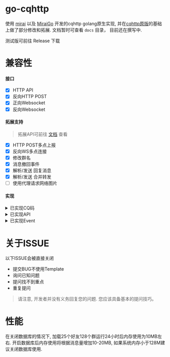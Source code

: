 # go-cqhttp
使用 [mirai](https://github.com/mamoe/mirai) 以及 [MiraiGo](https://github.com/wfjsw/MiraiGo) 开发的cqhttp golang原生实现, 并在[cqhttp原版](https://github.com/richardchien/coolq-http-api)的基础上做了部分修改和拓展.
文档暂时可查看 `docs` 目录， 目前还在撰写中.

测试版可前往 Release 下载

# 兼容性

#### 接口
- [x] HTTP API
- [x] 反向HTTP POST
- [x] 正向Websocket
- [x] 反向Websocket

#### 拓展支持
> 拓展API可前往 [文档](docs/cqhttp.md) 查看
- [x] HTTP POST多点上报
- [x] 反向WS多点连接 
- [x] 修改群名
- [x] 消息撤回事件
- [x] 解析/发送 回复消息
- [x] 解析/发送 合并转发
- [ ] 使用代理请求网络图片

#### 实现
<details>
<summary>已实现CQ码</summary>

- [CQ:image]
- [CQ:record]
- [CQ:video]
- [CQ:face]
- [CQ:at]
- [CQ:share]
- [CQ:reply]
- [CQ:forward]
- [CQ:node]

</details>

<details>
<summary>已实现API</summary>

##### 注意: 部分API实现与CQHTTP原版略有差异，请参考文档
| API                      | 功能                                                         |
| ------------------------ | ------------------------------------------------------------ |
| /get_login_info          | [获取登录号信息](https://cqhttp.cc/docs/4.15/#/API?id=get_login_info-获取登录号信息) |
| /get_friend_list         | [获取好友列表](https://cqhttp.cc/docs/4.15/#/API?id=get_friend_list-获取好友列表) |
| /get_group_list          | [获取群列表](https://cqhttp.cc/docs/4.15/#/API?id=get_group_list-获取群列表) |
| /get_group_info          | [获取群信息](https://cqhttp.cc/docs/4.15/#/API?id=get_group_info-获取群信息) |
| /get_group_member_list   | [获取群成员列表](https://cqhttp.cc/docs/4.15/#/API?id=get_group_member_list-获取群成员列表) |
| /get_group_member_info   | [获取群成员信息](https://cqhttp.cc/docs/4.15/#/API?id=get_group_member_info-获取群成员信息) |
| /send_msg                | [发送消息](https://cqhttp.cc/docs/4.15/#/API?id=send_msg-发送消息) |
| /send_group_msg          | [发送群消息](https://cqhttp.cc/docs/4.15/#/API?id=send_group_msg-发送群消息) |
| /send_private_msg        | [发送私聊消息](https://cqhttp.cc/docs/4.15/#/API?id=send_private_msg-发送私聊消息) |
| /delete_msg              | [撤回信息](https://cqhttp.cc/docs/4.15/#/API?id=delete_msg-撤回消息) |
| /set_friend_add_request  | [处理加好友请求](https://cqhttp.cc/docs/4.15/#/API?id=set_friend_add_request-处理加好友请求) |
| /set_group_add_request   | [处理加群请求/邀请](https://cqhttp.cc/docs/4.15/#/API?id=set_group_add_request-处理加群请求／邀请) |
| /set_group_card          | [设置群名片(群备注)](https://cqhttp.cc/docs/4.15/#/API?id=set_group_card-设置群名片（群备注）) |
| /set_group_special_title | [设置群组专属头衔](https://cqhttp.cc/docs/4.15/#/API?id=set_group_special_title-设置群组专属头衔) |
| /set_group_kick          | [群组T人](https://cqhttp.cc/docs/4.15/#/API?id=set_group_kick-群组踢人) |
| /set_group_ban           | [群组单人禁言](https://cqhttp.cc/docs/4.15/#/API?id=set_group_ban-群组单人禁言) |
| /set_group_whole_ban     | [群组全员禁言](https://cqhttp.cc/docs/4.15/#/API?id=set_group_whole_ban-群组全员禁言) |
| /set_group_leave         | [退出群组](https://cqhttp.cc/docs/4.15/#/API?id=set_group_leave-退出群组) |
| /set_group_name          | 设置群组名(拓展API)                                         |
| /get_image               | 获取图片信息(拓展API)                                        |
| /get_group_msg           | 获取群组消息(拓展API)                                        |
| /can_send_image          | [检查是否可以发送图片](https://cqhttp.cc/docs/4.15/#/API?id=can_send_image-检查是否可以发送图片) |
| /can_send_record         | [检查是否可以发送语音](https://cqhttp.cc/docs/4.15/#/API?id=can_send_record-检查是否可以发送语音) |
| /get_status              | [获取插件运行状态](https://cqhttp.cc/docs/4.15/#/API?id=get_status-获取插件运行状态) |
| /get_version_info        | [获取 酷Q 及 CQHTTP插件的版本信息](https://cqhttp.cc/docs/4.15/#/API?id=get_version_info-获取-酷q-及-cqhttp-插件的版本信息) |

</details>

<details>
<summary>已实现Event</summary>

##### 注意: 部分Event数据与CQHTTP原版略有差异，请参考文档
| Event                                                        |
| ------------------------------------------------------------ |
| [私聊信息](https://cqhttp.cc/docs/4.15/#/Post?id=私聊消息)   |
| [群消息](https://cqhttp.cc/docs/4.15/#/Post?id=群消息)       |
| [群消息撤回(拓展Event)](docs/cqhttp.md#群消息撤回)             |
| [好友消息撤回(拓展Event)](docs/cqhttp.md#好友消息撤回)             |
| [群管理员变动](https://cqhttp.cc/docs/4.15/#/Post?id=群管理员变动) |
| [群成员减少](https://cqhttp.cc/docs/4.15/#/Post?id=群成员减少) |
| [群成员增加](https://cqhttp.cc/docs/4.15/#/Post?id=群成员增加) |
| [群禁言](https://cqhttp.cc/docs/4.15/#/Post?id=群禁言)       |
| [群文件上传](https://cqhttp.cc/docs/4.15/#/Post?id=群文件上传)|
| [加好友请求](https://cqhttp.cc/docs/4.15/#/Post?id=加好友请求) |
| [加群请求/邀请](https://cqhttp.cc/docs/4.15/#/Post?id=加群请求／邀请) |

</details>

# 关于ISSUE

以下ISSUE会被直接关闭
- 提交BUG不使用Template
- 询问已知问题
- 提问找不到重点
- 重复提问

> 请注意, 开发者并没有义务回复您的问题. 您应该具备基本的提问技巧。

# 性能

在关闭数据库的情况下, 加载25个好友128个群运行24小时后内存使用为10MB左右. 开启数据库后内存使用将根据消息量增加10-20MB, 如果系统内存小于128M建议关闭数据库使用. 
